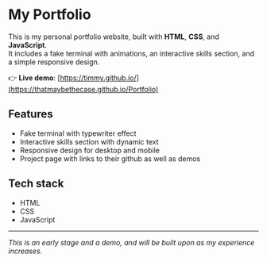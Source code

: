 # My Portfolio

This is my personal portfolio website, built with **HTML**, **CSS**, and **JavaScript**.  
It includes a fake terminal with animations, an interactive skills section, and a simple responsive design.

👉 **Live demo**: [https://timmy.github.io/](https://thatmaybethecase.github.io/Portfolio)

## Features
- Fake terminal with typewriter effect  
- Interactive skills section with dynamic text  
- Responsive design for desktop and mobile  
- Project page with links to their github as well as demos

## Tech stack
- HTML
- CSS
- JavaScript  

---
*This is an early stage and a demo, and will be built upon as my experience increases.*